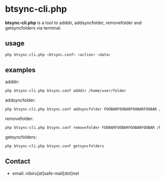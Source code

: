 btsync-cli.php
======
**btsync-cli.php** is a tool to adddir, addsyncfolder, removefolder and getsyncfolders via terminal.

## usage
```bash
php btsync-cli.php <btsync.conf> <action> <data>
```

## examples
adddir:
```bash
php btsync-cli.php btsync.conf adddir /home/user/folder
```

addsyncfolder:
```bash
php btsync-cli.php btsync.conf addsyncfolder FOOBARFOOBARFOOBARFOOBAR /home/user/folder
```

removefolder:
```bash
php btsync-cli.php btsync.conf removefolder FOOBARFOOBARFOOBARFOOBAR /home/user/folder
```

getsyncfolders:
```bash
php btsync-cli.php btsync.conf getsyncfolders
```


## Contact
* email: nibiru[at]safe-mail[dot]net
